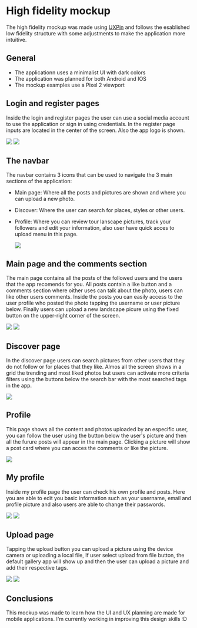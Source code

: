 # High fidelity mockup

The high fidelity mockup was made using <a href='https://app.uxpin.com'>UXPin</a> and follows the esablished low fidelity structure with some adjustments to make the application more intuitive.

## General 

- The applicationn uses a minimalist UI with dark colors
- The application was planned for both Android and IOS
- The mockup examples use a Pixel 2 viewport

## Login and register pages

Inside the  login and register pages the user can use a social media account to use the application or sign in using credentials. In the register page inputs  are located in the center of the screen. Also the app logo is shown.

<img src='https://github.com/0marContreras/app-mockups/blob/master/images/High%20fidelity/hg-login.png?raw=true'>

<img src='https://github.com/0marContreras/app-mockups/blob/master/images/High%20fidelity/hg-register.png?raw=true'>

## The navbar

The navbar contains 3 icons that can be used to navigate the 3 main sections of the application:

- Main page: Where all the posts and pictures are shown and where you can upload a new photo.
- Discover: Where the user can search for places, styles or other users.
- Profile: Where you can review tour lanscape pictures, track your followers and edit your information, also user have quick acces to upload menu in this page.

  <img src='https://github.com/0marContreras/app-mockups/blob/master/images/High%20fidelity/image.png?raw=true'>
  
## Main page and the comments section

The main page contains all the posts of the followed users and the users that the app recomends for you. All posts contain a like button and a comments section where oither uses can talk about the photo, users can like other users comments. Inside the posts you can easily access to the user profile who posted the photo tapping the username or user picture below. Finally users can upload a new landscape picure using the fixed button on the upper-right corner of the screen.

<img src='https://github.com/0marContreras/app-mockups/blob/master/images/High%20fidelity/hg-main.png?raw=true'>

<img src='https://github.com/0marContreras/app-mockups/blob/master/images/High%20fidelity/hg-comments.png?raw=true'>

## Discover page

In the discover page users can search pictures from other users that they do not follow or for places that they like. Almos all the screen shows in a grid the trending and most liked photos but users can activate more criteria filters using the buttons below the search bar  with the most searched tags in the app.

<img src='https://github.com/0marContreras/app-mockups/blob/master/images/High%20fidelity/hg-discover.png?raw=true'>

## Profile 

This page shows all the content and photos uploaded by an especific user, you can follow the user using the button below the user's picture and then all the furure posts will appear in the main page. Clicking a picture will show a post card where you can acces the comments or like the picture.

<img src='https://github.com/0marContreras/app-mockups/blob/master/images/High%20fidelity/hg-profile.png?raw=true'>

## My profile 

Inside my profile page the user can check his own profile and posts. Here you are able to edit you basic information such as your username, email and profile picture and also users are able to change their passwords.

<img src='https://github.com/0marContreras/app-mockups/blob/master/images/High%20fidelity/hg-myprofile.png?raw=true'>

<img src='https://github.com/0marContreras/app-mockups/blob/master/images/High%20fidelity/hg-edit.png?raw=true'>

## Upload page

Tapping the upload button you can upload a picture using the device camera or uploading a local file, If user select upload from file button, the default gallery app will show up and then the user can upload a picture and add their respective tags.

<img src='https://github.com/0marContreras/app-mockups/blob/master/images/High%20fidelity/hg-upload.png?raw=true'>

<img src='https://github.com/0marContreras/app-mockups/blob/master/images/High%20fidelity/hg-device.png?raw=true'>

## Conclusions

This mockup was made to learn how the UI and UX planning are made for mobile applications. I'm currently working in improving this design skills :D
